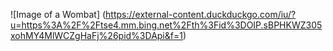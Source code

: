 ![Image of a Wombat] (https://external-content.duckduckgo.com/iu/?u=https%3A%2F%2Ftse4.mm.bing.net%2Fth%3Fid%3DOIP.sBPHKWZ305xohMY4MlWCZgHaFj%26pid%3DApi&f=1)
